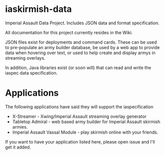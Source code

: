 # iaskirmish-data
Imperial Assault Data Project.  Includes JSON data and format specification.

All documentation for this project currently resides in the Wiki.

JSON files exist for deployments and command cards.  These can be used to pre-populate an army builder database, be used by a web app to provide data when hovering over text, or used to help create and display armys in streaming overlays.

In addition, Java libraries exist (or soon will) that can read and write the iaspec data specification.

# Applications
The following applications have said they will support the iaspecification
* X-Streamer - Xwing/Imperial Assault streaming overlay generator
* Tabletop Admiral - web based army builder for Imperial Assault skirmish armies.
* Imperial Assault Vassal Module - play skirmish online with your friends.

If you want to have your application listed here, please open issue and I'll get it added.

